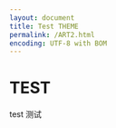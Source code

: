 ```yaml
---
layout: document
title: Test THEME
permalink: /ART2.html
encoding: UTF-8 with BOM
---
```

# TEST
test
测试